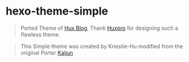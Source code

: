 # hexo-theme-simple
> Ported Theme of [Hux Blog](http://huangxuan.me/), Thank [Huxpro](https://github.com/Huxpro/huxpro.github.io) for designing such a flawless theme.

> This Simple theme was created by Kriestie-Hu modified from the original Porter [Kaijun](https://github.com/Kaijun/hexo-theme-huxblog)

